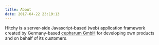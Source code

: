 ```yaml
---
title: About
date: 2017-04-22 23:19:13
---
```


Hitchy is a server-side Javascript-based (web) application framework created by 
Germany-based [cepharum GmbH](http://cepharum.de/) for developing own products 
and on behalf of its customers.
